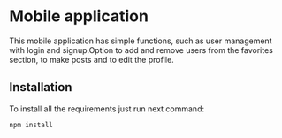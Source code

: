# Mobile application
This mobile application has simple functions, such as user management with login and signup.Option to add and remove users from the favorites section, to make posts and to edit the profile.

## Installation
To install all the requirements just run next command:

```bash
npm install
```

